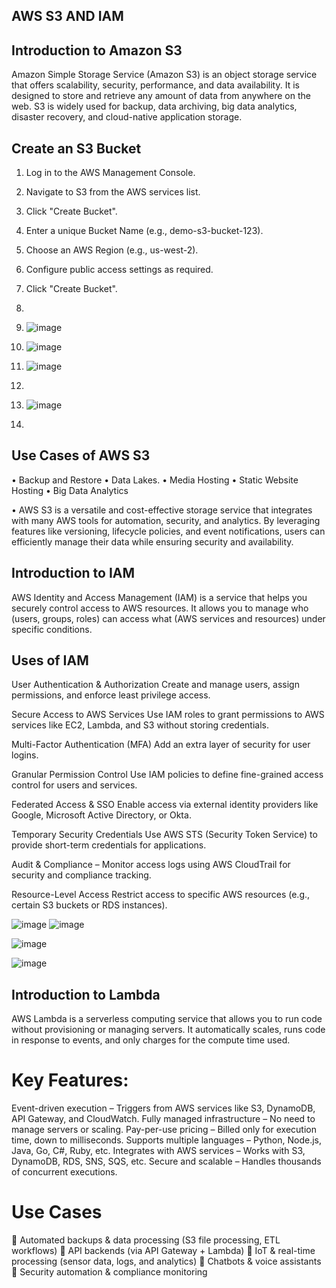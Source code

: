 ## AWS S3 AND IAM ##

## Introduction to Amazon S3

Amazon Simple Storage Service (Amazon S3) is an object storage service that offers scalability, security, performance, and data availability. It is designed to store and retrieve any amount of data from anywhere on the web. S3 is widely used for backup, data archiving, big data analytics, disaster recovery, and cloud-native application storage.

## Create an S3 Bucket

1.	Log in to the AWS Management Console.
2.	Navigate to S3 from the AWS services list.
3.	Click "Create Bucket".
4.	Enter a unique Bucket Name (e.g., demo-s3-bucket-123).
5.	Choose an AWS Region (e.g., us-west-2).
6.	Configure public access settings as required.
7.	Click "Create Bucket".
8.
9.	![image](https://github.com/user-attachments/assets/0e58bfac-e0b8-4b68-aa34-c49a7ef76954)

10.	![image](https://github.com/user-attachments/assets/3f3bc915-4ec7-4063-8fbe-cb6910cb930a)
11.	![image](https://github.com/user-attachments/assets/9839ed67-077b-4984-9ff4-14eacf911b8e)
12.
13.	![image](https://github.com/user-attachments/assets/c575f910-5304-451a-bf87-4ae6179842f3)
14.	
## Use Cases of AWS S3

•	Backup and Restore
•	Data Lakes.
•	Media Hosting
•	Static Website Hosting
•	Big Data Analytics

•	AWS S3 is a versatile and cost-effective storage service that integrates with many AWS tools for automation, security, and analytics. By leveraging features like versioning, lifecycle policies, and event notifications, users can efficiently manage their data while ensuring security and availability.

## Introduction to IAM

AWS Identity and Access Management (IAM) is a service that helps you securely control access to AWS resources. It allows you to manage who (users, groups, roles) can access what (AWS services and resources) under specific conditions.


## Uses of IAM

User Authentication & Authorization 
Create and manage users, assign permissions, and enforce least privilege access.

Secure Access to AWS Services 
Use IAM roles to grant permissions to AWS services like EC2, Lambda, and S3 without storing credentials.

Multi-Factor Authentication (MFA) 
Add an extra layer of security for user logins.

Granular Permission Control 
Use IAM policies to define fine-grained access control for users and services.

Federated Access & SSO 
Enable access via external identity providers like Google, Microsoft Active Directory, or Okta.

Temporary Security Credentials 
Use AWS STS (Security Token Service) to provide short-term credentials for applications.

Audit & Compliance –
Monitor access logs using AWS CloudTrail for security and compliance tracking.

Resource-Level Access 
Restrict access to specific AWS resources (e.g., certain S3 buckets or RDS instances).

![image](https://github.com/user-attachments/assets/324661b8-c172-4fcc-ae02-c050047431a1)
![image](https://github.com/user-attachments/assets/953e7c14-94cf-45c6-b43b-ac7bd82f8c20)

![image](https://github.com/user-attachments/assets/6be6f9f3-cfe0-4169-b60a-a532a86fa823)

![image](https://github.com/user-attachments/assets/8dd785b3-f0f9-46f0-8f9c-10faebba3ce0)


## Introduction to Lambda

AWS Lambda is a serverless computing service that allows you to run code without provisioning or managing servers. It automatically scales, runs code in response to events, and only charges for the compute time used.

# Key Features:

Event-driven execution – Triggers from AWS services like S3, DynamoDB, API Gateway, and CloudWatch.
Fully managed infrastructure – No need to manage servers or scaling.
Pay-per-use pricing – Billed only for execution time, down to milliseconds.
Supports multiple languages – Python, Node.js, Java, Go, C#, Ruby, etc.
Integrates with AWS services – Works with S3, DynamoDB, RDS, SNS, SQS, etc.
Secure and scalable – Handles thousands of concurrent executions.

# Use Cases

🔹 Automated backups & data processing (S3 file processing, ETL workflows)
🔹 API backends (via API Gateway + Lambda)
🔹 IoT & real-time processing (sensor data, logs, and analytics)
🔹 Chatbots & voice assistants
🔹 Security automation & compliance monitoring












